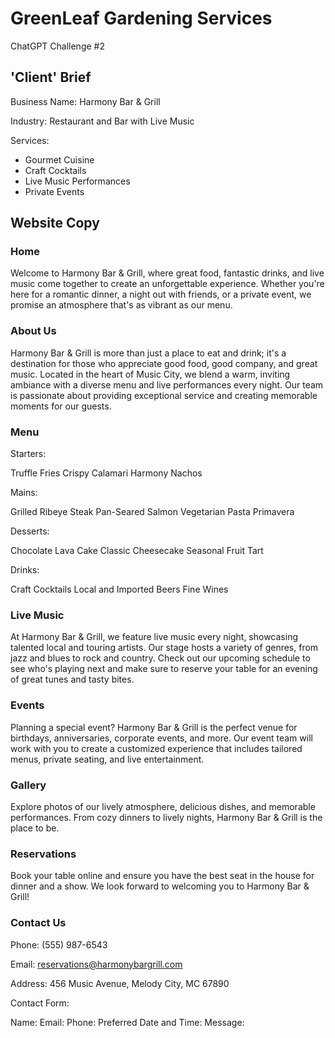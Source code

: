 # GreenLeaf Gardening Services
 ChatGPT Challenge #2

 ## 'Client' Brief

Business Name: Harmony Bar & Grill

Industry: Restaurant and Bar with Live Music

Services:
- Gourmet Cuisine
- Craft Cocktails
- Live Music Performances
- Private Events

## Website Copy

### Home
Welcome to Harmony Bar & Grill, where great food, fantastic drinks, and live music come together to create an unforgettable experience. Whether you're here for a romantic dinner, a night out with friends, or a private event, we promise an atmosphere that's as vibrant as our menu.

### About Us
Harmony Bar & Grill is more than just a place to eat and drink; it's a destination for those who appreciate good food, good company, and great music. Located in the heart of Music City, we blend a warm, inviting ambiance with a diverse menu and live performances every night. Our team is passionate about providing exceptional service and creating memorable moments for our guests.

### Menu
Starters:

Truffle Fries
Crispy Calamari
Harmony Nachos

Mains:

Grilled Ribeye Steak
Pan-Seared Salmon
Vegetarian Pasta Primavera

Desserts:

Chocolate Lava Cake
Classic Cheesecake
Seasonal Fruit Tart

Drinks:

Craft Cocktails
Local and Imported Beers
Fine Wines

### Live Music
At Harmony Bar & Grill, we feature live music every night, showcasing talented local and touring artists. Our stage hosts a variety of genres, from jazz and blues to rock and country. Check out our upcoming schedule to see who's playing next and make sure to reserve your table for an evening of great tunes and tasty bites.

### Events
Planning a special event? Harmony Bar & Grill is the perfect venue for birthdays, anniversaries, corporate events, and more. Our event team will work with you to create a customized experience that includes tailored menus, private seating, and live entertainment.

### Gallery
Explore photos of our lively atmosphere, delicious dishes, and memorable performances. From cozy dinners to lively nights, Harmony Bar & Grill is the place to be.

### Reservations
Book your table online and ensure you have the best seat in the house for dinner and a show. We look forward to welcoming you to Harmony Bar & Grill!

### Contact Us
Phone: (555) 987-6543

Email: reservations@harmonybargrill.com

Address: 456 Music Avenue, Melody City, MC 67890

Contact Form:

Name:
Email:
Phone:
Preferred Date and Time:
Message: